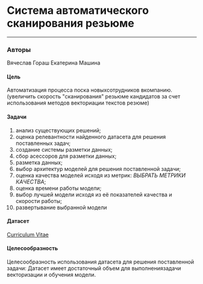 # Система автоматического сканирования резьюме
-------------
### Авторы
Вячеслав Гораш
Екатерина Машина

#### Цель 
Автоматизация процесса поска новыхсотрудников вкомпанию. (увеличить скорость "сканирования" резьюме кандидатов за счет использования методов векториации текстов резюме)

#### Задачи
1. анализ существующих решений;
2. оценка релевантности найденного датасета для решения поставленных задач;
3. создание системы разметки данных;
4. сбор асессоров для разметки данных;
5. разметка данных;
6. выбор архитектур моделей для решения поставленной задачи;
7. оценка качества моделей исходя из метрик: _*ВЫБРАТЬ МЕТРИКИ КАЧЕСТВА*_;
8. оценка времени работы модели;
9. выбор лучшей модели исходя из её показателей качества и скорости работы;
10. развертывание выбранной модели

#### Датасет
 [Curriculum Vitae](https://www.kaggle.com/datasets/leenardeshmukh/curriculum-vitae)

#### Целесообразность

Целесообразность использования датасета для решения поставленной задачи: Датасет имеет достаточный объем для выполнениязадачи векторизации и обучения модели.  